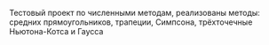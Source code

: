Тестовый проект по численными методам, 
реализованы методы: средних прямоугольников, трапеции, Симпсона, трёхточечные Ньютона-Котса и Гаусса
